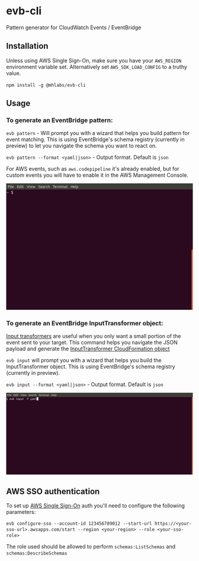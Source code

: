 # evb-cli
Pattern generator for CloudWatch Events / EventBridge

## Installation 
Unless using AWS Single Sign-On, make sure you have your `AWS_REGION` environment variable set. Alternatively set `AWS_SDK_LOAD_CONFIG` to a truthy value.

`npm install -g @mhlabs/evb-cli`

## Usage

### To generate an EventBridge pattern:
`evb pattern` - Will prompt you with a wizard that helps you build pattern for event matching. This is using EventBridge's schema registry (currently in preview) to let you navigate the schema you want to react on. 

`evb pattern --format <yaml|json>` - Output format. Default is `json`

For AWS events, such as `aws.codepipeline` it's already enabled, but for custom events you will have to enable it in the AWS Management Console.

![Demo](demo.gif)

### To generate an EventBridge InputTransformer object:
[Input transformers](https://docs.aws.amazon.com/eventbridge/latest/userguide/eventbridge-input-transformer-tutorial.html) are useful when you only want a small portion of the event sent to your target. This command helps you navigate the JSON payload and generate the [InputTransformer CloudFormation object](https://docs.aws.amazon.com/AWSCloudFormation/latest/UserGuide/aws-properties-events-rule-inputtransformer.html)

`evb input` will prompt you with a wizard that helps you build the InputTransformer object. This is using EventBridge's schema registry (currently in preview).

`evb input --format <yaml|json>` - Output format. Default is `json`

![Demo](demo-input.gif)

## AWS SSO authentication

To set up [AWS Single Sign-On](https://aws.amazon.com/single-sign-on/) auth you'll need to configure the following parameters:

```
evb configure-sso --account-id 123456789012 --start-url https://<your-sso-url>.awsapps.com/start --region <your-region> --role <your-sso-role>
```

The role used should be allowed to perform `schemas:ListSchemas` and `schemas:DescribeSchemas`
